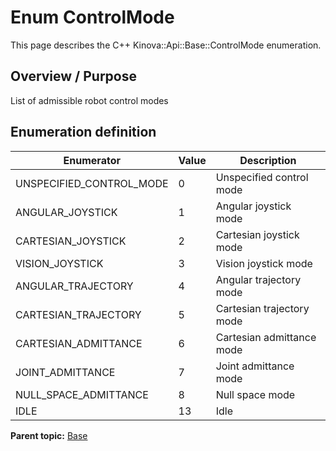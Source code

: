 # Enum ControlMode

This page describes the C++ Kinova::Api::Base::ControlMode enumeration.

## Overview / Purpose

List of admissible robot control modes

## Enumeration definition

|Enumerator|Value|Description|
|----------|-----|-----------|
|UNSPECIFIED\_CONTROL\_MODE|0|Unspecified control mode|
|ANGULAR\_JOYSTICK|1|Angular joystick mode|
|CARTESIAN\_JOYSTICK|2|Cartesian joystick mode|
|VISION\_JOYSTICK|3|Vision joystick mode|
|ANGULAR\_TRAJECTORY|4|Angular trajectory mode|
|CARTESIAN\_TRAJECTORY|5|Cartesian trajectory mode|
|CARTESIAN\_ADMITTANCE|6|Cartesian admittance mode|
|JOINT\_ADMITTANCE|7|Joint admittance mode|
|NULL\_SPACE\_ADMITTANCE|8|Null space mode|
|IDLE|13|Idle|

**Parent topic:** [Base](../references/summary_Base.md)

